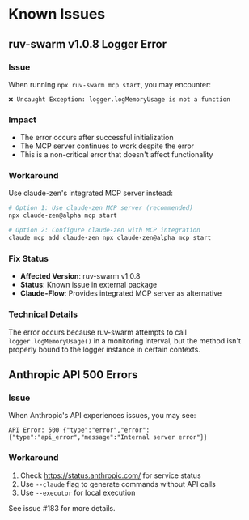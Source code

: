 # Known Issues

## ruv-swarm v1.0.8 Logger Error

### Issue
When running `npx ruv-swarm mcp start`, you may encounter:
```
❌ Uncaught Exception: logger.logMemoryUsage is not a function
```

### Impact
- The error occurs after successful initialization
- The MCP server continues to work despite the error
- This is a non-critical error that doesn't affect functionality

### Workaround
Use claude-zen's integrated MCP server instead:

```bash
# Option 1: Use claude-zen MCP server (recommended)
npx claude-zen@alpha mcp start

# Option 2: Configure claude-zen with MCP integration
claude mcp add claude-zen npx claude-zen@alpha mcp start
```

### Fix Status
- **Affected Version**: ruv-swarm v1.0.8
- **Status**: Known issue in external package
- **Claude-Flow**: Provides integrated MCP server as alternative

### Technical Details
The error occurs because ruv-swarm attempts to call `logger.logMemoryUsage()` in a monitoring interval, but the method isn't properly bound to the logger instance in certain contexts.

## Anthropic API 500 Errors

### Issue
When Anthropic's API experiences issues, you may see:
```
API Error: 500 {"type":"error","error":{"type":"api_error","message":"Internal server error"}}
```

### Workaround
1. Check https://status.anthropic.com/ for service status
2. Use `--claude` flag to generate commands without API calls
3. Use `--executor` for local execution

See issue #183 for more details.